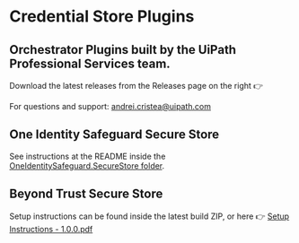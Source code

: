 # Credential Store Plugins
## Orchestrator Plugins built by the UiPath Professional Services team.

Download the latest releases from the Releases page on the right 👉

For questions and support: andrei.cristea@uipath.com

## One Identity Safeguard Secure Store
See instructions at the README inside the [OneIdentitySafeguard.SecureStore folder](https://github.com/UiPath-Services/CredentialStorePlugins/tree/main/OneIdentitySafeguard.SecureStore).

## Beyond Trust Secure Store
Setup instructions can be found inside the latest build ZIP, or here 👉 
[Setup Instructions - 1.0.0.pdf](https://github.com/UiPath-Services/CredentialStorePlugins/files/7132362/Setup.Instructions.-.1.0.0.pdf)
